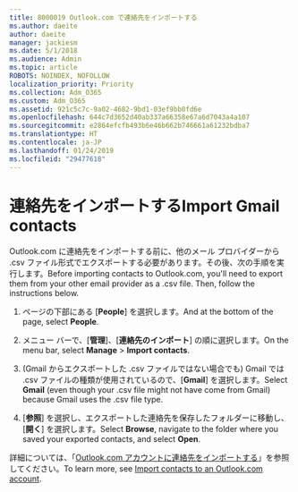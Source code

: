 ```yaml
---
title: 8000019 Outlook.com で連絡先をインポートする
ms.author: daeite
author: daeite
manager: jackiesm
ms.date: 5/1/2018
ms.audience: Admin
ms.topic: article
ROBOTS: NOINDEX, NOFOLLOW
localization_priority: Priority
ms.collection: Adm_O365
ms.custom: Adm_O365
ms.assetid: 921c5c7c-9a02-4682-9bd1-03ef9bb0fd6e
ms.openlocfilehash: 644c7d3652d40ab337a66358e67a6d7043a4a107
ms.sourcegitcommit: e2864efcfb493b6e46b662b746661a61232bdba7
ms.translationtype: HT
ms.contentlocale: ja-JP
ms.lasthandoff: 01/24/2019
ms.locfileid: "29477618"
---
```

# <a name="import-contacts"></a><span data-ttu-id="391b4-102">連絡先をインポートする</span><span class="sxs-lookup"><span data-stu-id="391b4-102">Import Gmail contacts</span></span>

<span data-ttu-id="391b4-p101">Outlook.com に連絡先をインポートする前に、他のメール プロバイダーから .csv ファイル形式でエクスポートする必要があります。その後、次の手順を実行します。</span><span class="sxs-lookup"><span data-stu-id="391b4-p101">Before importing contacts to Outlook.com, you'll need to export them from your other email provider as a .csv file. Then, follow the instructions below.</span></span>
  
1. <span data-ttu-id="391b4-105">ページの下部にある [**People**] を選択します。</span><span class="sxs-lookup"><span data-stu-id="391b4-105">And at the bottom of the page, select **People**.</span></span> 
    
2. <span data-ttu-id="391b4-106">メニュー バーで、[**管理**]、[**連絡先のインポート**] の順に選択します。</span><span class="sxs-lookup"><span data-stu-id="391b4-106">On the menu bar, select **Manage** \> **Import contacts**.</span></span> 
    
3. <span data-ttu-id="391b4-107">(Gmail からエクスポートした .csv ファイルではない場合でも) Gmail では .csv ファイルの種類が使用されているので、[**Gmail**] を選択します。</span><span class="sxs-lookup"><span data-stu-id="391b4-107">Select **Gmail** (even though your .csv file might not have come from Gmail) because Gmail uses the .csv file type.</span></span> 
    
4. <span data-ttu-id="391b4-108">[**参照**] を選択し、エクスポートした連絡先を保存したフォルダーに移動し、[**開く**] を選択します。</span><span class="sxs-lookup"><span data-stu-id="391b4-108">Select **Browse**, navigate to the folder where you saved your exported contacts, and select **Open**.</span></span> 
    
<span data-ttu-id="391b4-109">詳細については、「[Outlook.com アカウントに連絡先をインポートする](https://go.microsoft.com/fwlink/p/?linkid=873136)」を参照してください。</span><span class="sxs-lookup"><span data-stu-id="391b4-109">To learn more, see [Import contacts to an Outlook.com account](https://go.microsoft.com/fwlink/p/?linkid=873136).</span></span>
  

